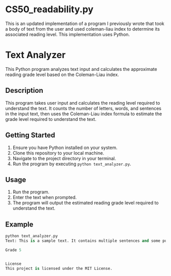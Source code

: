 # CS50_readability.py

This is an updated implementation of a program I previously wrote that took a body of text from the user and used coleman-liau index to determine its associated reading level. This implementation uses Python.

# Text Analyzer

This Python program analyzes text input and calculates the approximate reading grade level based on the Coleman-Liau index.

## Description

This program takes user input and calculates the reading level required to understand the text. It counts the number of letters, words, and sentences in the input text, then uses the Coleman-Liau index formula to estimate the grade level required to understand the text.

## Getting Started

1. Ensure you have Python installed on your system.
2. Clone this repository to your local machine.
3. Navigate to the project directory in your terminal.
4. Run the program by executing `python text_analyzer.py`.

## Usage

1. Run the program.
2. Enter the text when prompted.
3. The program will output the estimated reading grade level required to understand the text.

## Example

```python
python text_analyzer.py
Text: This is a sample text. It contains multiple sentences and some punctuation marks!

Grade 5


License
This project is licensed under the MIT License.
